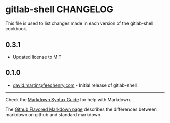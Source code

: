 gitlab-shell CHANGELOG
======================

This file is used to list changes made in each version of the gitlab-shell cookbook.

0.3.1
-----
- Updated license to MIT 

0.1.0
-----
- david.martin@feedhenry.com - Initial release of gitlab-shell

- - -
Check the [Markdown Syntax Guide](http://daringfireball.net/projects/markdown/syntax) for help with Markdown.

The [Github Flavored Markdown page](http://github.github.com/github-flavored-markdown/) describes the differences between markdown on github and standard markdown.
